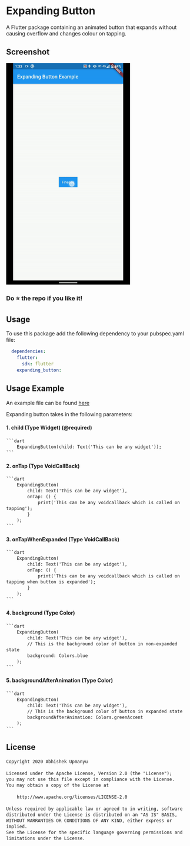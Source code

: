 # Expanding Button

A Flutter package containing an animated button that expands without causing overflow and changes colour on tapping.

## Screenshot

<img src="screenshot/animation.gif" height="600em" />

### Do :star: the repo if you like it!

## Usage

To use this package add the following dependency to your pubspec.yaml file:

```yaml
  dependencies:
    flutter:
      sdk: flutter
    expanding_button:
```

## Usage Example

An example file can be found [here](example/example.dart)

Expanding button takes in the following parameters:

####    1. child (Type Widget) (@required)
    ```dart
        ExpandingButton(child: Text('This can be any widget'));
    ```

####    2. onTap (Type VoidCallBack)
    ```dart
        ExpandingButton(
            child: Text('This can be any widget'),
            onTap: () {
                print('This can be any voidcallback which is called on tapping');
            }
        );
    ```

####    3. onTapWhenExpanded (Type VoidCallBack)
    ```dart
        ExpandingButton(
            child: Text('This can be any widget'),
            onTap: () {
                print('This can be any voidcallback which is called on tapping when button is expanded');
            }
        );
    ```

####    4. background (Type Color)
    ```dart
        ExpandingButton(
            child: Text('This can be any widget'),
            // This is the background color of button in non-expanded state        
            background: Colors.blue
        );
    ```

####    5. backgroundAfterAnimation (Type Color)
    ```dart
        ExpandingButton(
            child: Text('This can be any widget'),
            // This is the background color of button in expanded state        
            backgroundAfterAnimation: Colors.greenAccent
        );
    ```

## License

    Copyright 2020 Abhishek Upmanyu

    Licensed under the Apache License, Version 2.0 (the "License");
    you may not use this file except in compliance with the License.
    You may obtain a copy of the License at
    
        http://www.apache.org/licenses/LICENSE-2.0
    
    Unless required by applicable law or agreed to in writing, software
    distributed under the License is distributed on an "AS IS" BASIS,
    WITHOUT WARRANTIES OR CONDITIONS OF ANY KIND, either express or implied.
    See the License for the specific language governing permissions and
    limitations under the License.
